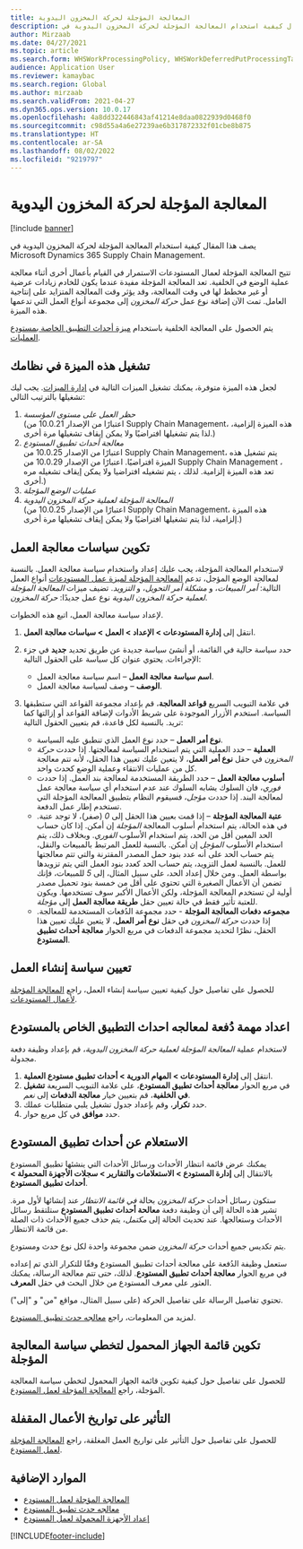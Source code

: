 ```yaml
---
title: المعالجة المؤجلة لحركة المخزون اليدوية
description: يصف هذا المقال كيفية استخدام المعالجة المؤجلة لحركة المخزون اليدوية في Microsoft Dynamics 365 Supply Chain Management.
author: Mirzaab
ms.date: 04/27/2021
ms.topic: article
ms.search.form: WHSWorkProcessingPolicy, WHSWorkDeferredPutProcessingTask
audience: Application User
ms.reviewer: kamaybac
ms.search.region: Global
ms.author: mirzaab
ms.search.validFrom: 2021-04-27
ms.dyn365.ops.version: 10.0.17
ms.openlocfilehash: 4a8dd322446843af41214e8daa0822939d0468f0
ms.sourcegitcommit: c98d55a4a6e27239ae6b317872332f01cbe8b875
ms.translationtype: HT
ms.contentlocale: ar-SA
ms.lasthandoff: 08/02/2022
ms.locfileid: "9219797"
---
```

# <a name="deferred-processing-of-manual-inventory-movement"></a>المعالجة المؤجلة لحركة المخزون اليدوية

[!include [banner](../includes/banner.md)]

يصف هذا المقال كيفية استخدام المعالجة المؤجلة لحركة المخزون اليدوية في Microsoft Dynamics 365 Supply Chain Management.

تتيح المعالجة المؤجلة لعمال المستودعات الاستمرار في القيام بأعمال أخرى أثناء معالجة عملية الوضع في الخلفية. تعد المعالجة المؤجلة مفيدة عندما يكون للخادم زيادات عرضية أو غير مخطط لها في وقت المعالجة، وقد يؤثر وقت المعالجة المتزايد على إنتاجية العامل. تمت الآن إضافة نوع عمل *حركة المخزون* إلى مجموعة أنواع العمل التي تدعمها هذه الميزة.

يتم الحصول على المعالجة الخلفية باستخدام [ميزة أحداث التطبيق الخاصة بمستودع العمليات](warehouse-app-events.md).

## <a name="turn-on-this-feature-for-your-system"></a>تشغيل هذه الميزة في نظامك

لجعل هذه الميزة متوفرة، يمكنك تشغيل الميزات التالية في [إدارة الميزات](../../fin-ops-core/fin-ops/get-started/feature-management/feature-management-overview.md). يجب ليك تشغيلها بالترتيب التالي:

1. *حظر العمل على مستوى المؤسسة*<br>(اعتبارًا من الإصدار 10.0.21 من Supply Chain Management، هذه الميزة إلزامية، لذا يتم تشغيلها افتراضيًا ولا يمكن إيقاف تشغيلها مرة أخرى.)
1. *معالجة أحداث تطبيق المستودع*<br>اعتبارًا من الإصدار 10.0.25 من Supply Chain Management، يتم تشغيل هذه الميزة افتراضيًا. اعتبارًا من الإصدار 10.0.29 من Supply Chain Management ، تعد هذه الميزة إلزامية. لذلك ، يتم تشغيله افتراضيا ولا يمكن إيقاف تشغيله مره أخرى.)
1. *عمليات الوضع المؤجلة*
1. *المعالجة المؤجلة لعملية حركة المخزون اليدوية*<br>(اعتبارًا من الإصدار 10.0.25 من Supply Chain Management، هذه الميزة إلزامية، لذا يتم تشغيلها افتراضيًا ولا يمكن إيقاف تشغيلها مرة أخرى.)

## <a name="configure-the-work-processing-policies"></a>تكوين سياسات معالجة العمل

لاستخدام المعالجة المؤجلة، يجب عليك إعداد واستخدام سياسة معالجة العمل. بالنسبة لمعالجة الوضع المؤجل، تدعم [المعالجة المؤجلة لميزة عمل المستودعات](deferred-put.md) أنواع العمل التالية: *أمر المبيعات*، و *مشكلة أمر التحويل*، و *التزويد*. تضيف ميزات *المعالجة المؤجلة لعملية حركة المخزون اليدوية* نوع عمل جديدًا: *حركة المخزون*.

لإعداد سياسة معالجة العمل، اتبع هذه الخطوات.

1. انتقل إلى **إدارة المستودعات \> الإعداد \> العمل \> سياسات معالجة العمل**.
1. حدد سياسة حالية في القائمة، أو أنشئ سياسة جديدة عن طريق تحديد **جديد** في جزء الإجراءات. يحتوي عنوان كل سياسة على الحقول التالية:

    - **اسم سياسة معالجة العمل** – اسم سياسة معالجة العمل.
    - **الوصف** – وصف لسياسة معالجة العمل.

1. في علامة التبويب السريع **قواعد المعالجة**، قم بإعداد مجموعة القواعد التي ستطبقها السياسة. استخدم الأزرار الموجودة على شريط الأدوات لإضافة القواعد أو إزالتها كما تريد. بالنسبة لكل قاعدة، قم بتعيين الحقول التالية:

    - **نوع أمر العمل** – حدد نوع العمل الذي تنطبق عليه السياسة.
    - **العملية** – حدد العملية التي يتم استخدام السياسة لمعالجتها. إذا حددت *حركة المخزون* في حقل **نوع أمر العمل**، لا يتعين عليك تعيين هذا الحقل، لأنه تتم معالجة كل من عمليات الانتقاء وعملية الوضع كحدث واحد.
    - **أسلوب معالجة العمل** – حدد الطريقة المستخدمة لمعالجة بند العمل. إذا حددت *فوري*، فان السلوك يشابه السلوك عند عدم استخدام أي سياسة معالجة عمل لمعالجة البند. إذا حددت *مؤجل*، فسيقوم النظام بتطبيق المعالجة المؤجلة التي تستخدم إطار عمل الدفعة.
    - **عتبة المعالجة المؤجلة‬** – إذا قمت بعيين هذا الحقل إلى *0* (صفر)، لا توجد عتبة. في هذه الحالة، يتم استخدام أسلوب المعالجة *المؤجلة* إن أمكن. إذا كان حساب الحد المعين أقل من الحد، يتم استخدام الأسلوب *الفوري*. وبخلاف ذلك، يتم استخدام الأسلوب *المؤجل* إن أمكن. بالنسبة للعمل المرتبط بالمبيعات والنقل، يتم حساب الحد على أنه عدد بنود حمل المصدر المقترنة والتي تتم معالجتها للعمل. بالنسبة لعمل التزويد، يتم حساب الحد كعدد بنود العمل التي يتم تزويدها بواسطة العمل. ومن خلال إعداد الحد، على سبيل المثال، إلى *5* للمبيعات، فإنك تضمن أن الأعمال الصغيرة التي تحتوي على أقل من خمسة بنود تحميل مصدر أولية لن تستخدم المعالجة المؤجلة، ولكن الأعمال الأكبر سوف تستخدمها. ويكون للعتبة تأثير فقط في حالة تعيين حقل **طريقة معالجة العمل** إلى *مؤجلة*.
    - **مجموعه دفعات المعالجة المؤجلة** - حدد مجموعة الدُفعات المستخدمة للمعالجة. إذا حددت *حركة المخزون* في حقل **نوع أمر العمل**، لا يتعين عليك تعيين هذا الحقل، نظرًا لتحديد مجموعة الدفعات في مربع الحوار **معالجة أحداث تطبيق المستودع**.

## <a name="assign-the-work-creation-policy"></a>تعيين سياسة إنشاء العمل

للحصول على تفاصيل حول كيفية تعيين سياسة إنشاء العمل، راجع [المعالجة المؤجلة لأعمال المستودعات](deferred-put.md).

## <a name="set-up-a-batch-job-to-process-warehouse-app-events"></a>اعداد مهمة دُفعة لمعالجه احداث التطبيق الخاص بالمستودع

لاستخدام عملية *المعالجة المؤجلة لعملية حركة المخزون اليدوية*، قم بإعداد وظيفة دفعة مجدولة.

1. انتقل إلى **إدارة المستودعات‬ \> المهام الدورية \> أحداث تطبيق مستودع العملية**.
1. في مربع الحوار **معالجة أحداث تطبيق المستودع**، على علامة التبويب السريعة **تشغيل في الخلفية**، قم بتعيين خيار **معالجة الدفعات** إلى *نعم*.
1. حدد **تكرار**، وقم بإعداد جدول تشغيل يلبي متطلبات عملك.
1. حدد **موافق** في كل مربع حوار.

## <a name="inquire-about-the-warehouse-app-events"></a>الاستعلام عن أحداث تطبيق المستودع

يمكنك عرض قائمة انتظار الأحداث ورسائل الأحداث التي ينشئها تطبيق المستودع بالانتقال إلى **إدارة المستودع \> الاستعلامات والتقارير \> سجلات الأجهزة المحمولة \> أحداث تطبيق المستودع**.

ستكون رسائل أحداث *حركة المخزون* بحالة *في قائمة الانتظار* عند إنشائها لأول مرة. تشير هذه الحالة إلى أن وظيفة دفعة **معالحة أحداث تطبيق المستودع** ستلتقط رسائل الأحداث وستعالجها. عند تحديث الحالة إلى *مكتمل*، يتم حذف جميع الأحداث ذات الصلة من قائمة الانتظار.

يتم تكديس جميع أحداث *حركة المخزون* ضمن مجموعة واحدة لكل نوع حدث ومستودع.

ستعمل وظيفة الدُفعة على معالجة أحداث تطبيق المستودع وفقًا للتكرار الذي تم إعداده في مربع الحوار **معالجة أحداث تطبيق المستودع**. لذلك، حتى تتم معالجة الرسالة، يمكنك العثور على معرف المستودع من خلال البحث في حقل **المعرف**.

تحتوي تفاصيل الرسالة على تفاصيل الحركة (على سبيل المثال، مواقع "من" و "إلى").

لمزيد من المعلومات، راجع [معالجه حدث تطبيق المستودع](warehouse-app-events.md).

## <a name="configure-the-mobile-device-menu-to-skip-the-deferred-processing-policy"></a>تكوين قائمة الجهاز المحمول لتخطي سياسة المعالجة المؤجلة

للحصول على تفاصيل حول كيفية تكوين قائمة الجهاز المحمول لتخطي سياسة المعالجة المؤجلة، راجع [المعالجة المؤجلة لعمل المستودع](deferred-put.md).

## <a name="impact-on-closed-work-dates"></a>التأثير على تواريخ الأعمال المقفلة

للحصول على تفاصيل حول التأثير على تواريخ العمل المغلقة، راجع [المعالجة المؤجلة لعمل المستودع](deferred-put.md).

## <a name="additional-resources"></a>الموارد الإضافية

- [المعالجة المؤجلة لعمل المستودع](deferred-put.md)
- [معالجه حدث تطبيق المستودع](warehouse-app-events.md)
- [إعداد الأجهزة المحمولة لعمل المستودع](configure-mobile-devices-warehouse.md)

[!INCLUDE[footer-include](../../includes/footer-banner.md)]
